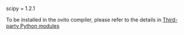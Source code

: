 scipy = 1.2.1 

To be installed in the ovito compiler, please refer to the details in 
[Third-party Python modules](http://ovito.org/manual_testing/python/introduction/running.html#third-party-python-modules)
